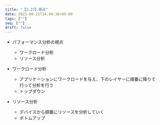 ```yaml
---
title: "【2.27】視点"
date: 2023-08-21T14:44:36+09:00
tags: [""]
seq: [""]
draft: false
---
```


- パフォーマンス分析の視点
  - ワークロード分析
  - リソース分析

- ワークロード分析
  - アプリケーションにワークロードを与え、下のレイヤーに順番に降りて行って分析を行う
  - トップダウン

- リソース分析
  - デバイスから順番にリソースを分析していく
  - ボトムアップ